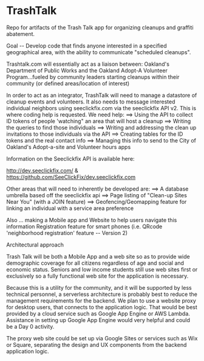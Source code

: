  # TrashTalk
Repo for artifacts of the Trash Talk app for organizing cleanups and graffiti abatement.

Goal -- Develop code that finds anyone interested in a specified geographical area, with the ability to communicate "scheduled cleanups".

Trashtalk.com will essentially act as a liaison between: Oakland's Department of Public Works and the Oakland Adopt-A Volunteer Program...fueled by community leaders starting cleanups within their community (or defined areas/location of interest)

In order to act as an integrator, TrashTalk will need to manage a datastore of cleanup events and volunteers.  It also needs to message interested individual neighbors using seeclickfix.com via the seeclickfix API v2.  This is where coding help is requested.   We need help:
==> Using the API to collect ID tokens of people 'watching" an area that will host a cleanup
==> Writing the queries to find those individuals
==> Writing and addressing the clean up invitations to those individuals via the API
==> Creating tables for the ID tokens and the real contact info
==> Managing this info to send to the City of Oakland's Adopt-a-site and Volunteer hours apps

Information on the Seeclickfix API is available here:

http://dev.seeclickfix.com/ & https://github.com/SeeClickFix/dev.seeclickfix.com


Other areas that will need to inherently be developed are:
==> A database umbrella based off the seeclickfix api
==> Page listing of "Clean-up Sites Near You" (with a JOIN feature)
==> Geofencing/Geomapping feature for linking an individual with a service area preference

Also … making a Mobile app and Website to help users navigate this information
Registration feature for smart phones  (i.e. QRcode 'neighborhood registration' feature -- Version 2)

Architectural approach

Trash Talk will be both a Mobile App and a web site so as to provide wide demographic coverage for all citizens regardless of age and social and economic status.  Seniors and low income students still use web sites first or exclusively so a fully functional web site for the application is necessary.

Because this is a utility for the community, and it will be supported by less technical personnel, a serverless architecture is probably best to reduce the management requirements for the backend. We plan to use a website proxy for desktop users, that connects to the application logic.  That would be best provided by a cloud service such as Google App Engine or AWS Lambda.  Assistance in setting up Google App Engine would very helpful and could be a Day 0 activity.  

The proxy web site could be set up via Google Sites or services such as Wix or Square, separating the design and UX components from the backend application logic.
